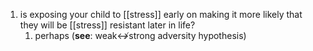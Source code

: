 1. is exposing your child to [[stress]] early on making it more likely that they will be [[stress]] resistant later in life?
	1. perhaps (**see**: weak↮strong adversity hypothesis)